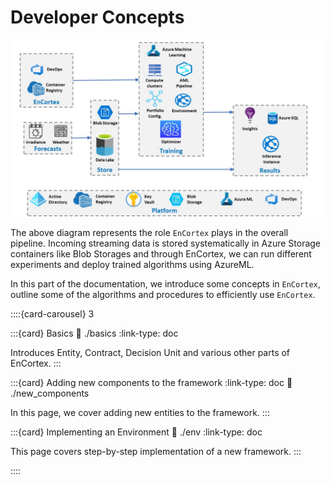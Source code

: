 # Developer Concepts

![EnCortex Architecture Diagram](../_static/EnCortex%20Architecture%20Diagram.jpg)

The above diagram represents the role `EnCortex` plays in the overall pipeline. Incoming streaming data is stored systematically in Azure Storage containers like Blob Storages and through
EnCortex, we can run different experiments and deploy trained algorithms using AzureML.

In this part of the documentation, we introduce some concepts in `EnCortex`, outline some of the algorithms and procedures to efficiently use `EnCortex`.

::::{card-carousel} 3

:::{card} Basics
:link: ./basics
:link-type: doc

Introduces Entity, Contract, Decision Unit and various other parts of EnCortex.
:::

:::{card} Adding new components to the framework
:link-type: doc
:link: ./new_components


In this page, we cover adding new entities to the framework.
:::

:::{card} Implementing an Environment
:link: ./env
:link-type: doc

This page covers step-by-step implementation of a new framework.
:::

::::